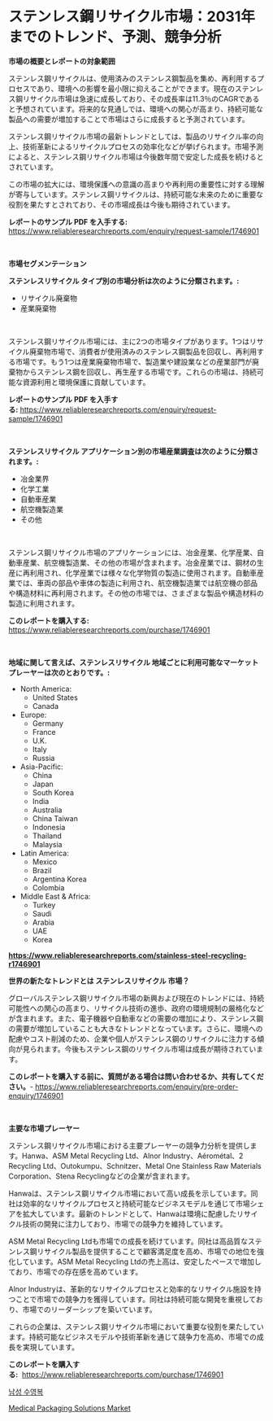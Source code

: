 <p><h1>ステンレス鋼リサイクル市場：2031年までのトレンド、予測、競争分析</h1></p><p><strong>市場の概要とレポートの対象範囲</strong></p>
<p><p>ステンレス鋼リサイクルは、使用済みのステンレス鋼製品を集め、再利用するプロセスであり、環境への影響を最小限に抑えることができます。現在のステンレス鋼リサイクル市場は急速に成長しており、その成長率は11.3％のCAGRであると予想されています。将来的な見通しでは、環境への関心が高まり、持続可能な製品への需要が増加することで市場はさらに成長すると予測されています。</p><p>ステンレス鋼リサイクル市場の最新トレンドとしては、製品のリサイクル率の向上、技術革新によるリサイクルプロセスの効率化などが挙げられます。市場予測によると、ステンレス鋼リサイクル市場は今後数年間で安定した成長を続けるとされています。</p><p>この市場の拡大には、環境保護への意識の高まりや再利用の重要性に対する理解が寄与しています。ステンレス鋼リサイクルは、持続可能な未来のために重要な役割を果たすとされており、その市場成長は今後も期待されています。</p></p>
<p><strong>レポートのサンプル PDF を入手する:</strong> <a href="https://www.reliableresearchreports.com/enquiry/request-sample/1746901">https://www.reliableresearchreports.com/enquiry/request-sample/1746901</a></p>
<p>&nbsp;</p>
<p><strong>市場セグメンテーション</strong></p>
<p><strong>ステンレスリサイクル タイプ別の市場分析は次のように分類されます。:</strong></p>
<p><ul><li>リサイクル廃棄物</li><li>産業廃棄物</li></ul></p>
<p>&nbsp;</p>
<p><p>ステンレス鋼リサイクル市場には、主に2つの市場タイプがあります。1つはリサイクル廃棄物市場で、消費者が使用済みのステンレス鋼製品を回収し、再利用する市場です。もう1つは産業廃棄物市場で、製造業や建設業などの産業部門が廃棄物からステンレス鋼を回収し、再生産する市場です。これらの市場は、持続可能な資源利用と環境保護に貢献しています。</p></p>
<p><strong>レポートのサンプル PDF を入手する:</strong>&nbsp;<a href="https://www.reliableresearchreports.com/enquiry/request-sample/1746901">https://www.reliableresearchreports.com/enquiry/request-sample/1746901</a></p>
<p>&nbsp;</p>
<p><strong> ステンレスリサイクル アプリケーション別の市場産業調査は次のように分類されます。:</strong></p>
<p><ul><li>冶金業界</li><li>化学工業</li><li>自動車産業</li><li>航空機製造業</li><li>その他</li></ul></p>
<p>&nbsp;</p>
<p><p>ステンレス鋼リサイクル市場のアプリケーションには、冶金産業、化学産業、自動車産業、航空機製造業、その他の市場が含まれます。冶金産業では、鋼材の生産に再利用され、化学産業では様々な化学物質の製造に使用されます。自動車産業では、車両の部品や車体の製造に利用され、航空機製造業では航空機の部品や構造材料に再利用されます。その他の市場では、さまざまな製品や構造材料の製造に利用されます。</p></p>
<p><strong>このレポートを購入する:</strong>&nbsp; <a href="https://www.reliableresearchreports.com/purchase/1746901">https://www.reliableresearchreports.com/purchase/1746901</a></p>
<p>&nbsp;</p>
<p><strong>地域に関して言えば、ステンレスリサイクル 地域ごとに利用可能なマーケットプレーヤーは次のとおりです。:</strong></p>
<p><ul>
    <li>
        North America:
        <ul>
            <li>United States</li>
            <li>Canada</li>
        </ul>
    </li>
    <li>
        Europe:
        <ul>
            <li>Germany</li>
            <li>France</li>
            <li>U.K.</li>
            <li>Italy</li>
            <li>Russia</li>
        </ul>
    </li>
    <li>
        Asia-Pacific:
        <ul>
            <li>China</li>
            <li>Japan</li>
            <li>South Korea</li>
            <li>India</li>
            <li>Australia</li>
            <li>China Taiwan</li>
            <li>Indonesia</li>
            <li>Thailand</li>
            <li>Malaysia</li>
        </ul>
    </li>
    <li>
        Latin America:
        <ul>
            <li>Mexico</li>
            <li>Brazil</li>
            <li>Argentina Korea</li>
            <li>Colombia</li>
        </ul>
    </li>
    <li>
        Middle East & Africa:
        <ul>
            <li>Turkey</li>
            <li>Saudi</li>
            <li>Arabia</li>
            <li>UAE</li>
            <li>Korea</li>
        </ul>
    </li>
    </ul></p>
<p><strong><a href="https://www.reliableresearchreports.com/stainless-steel-recycling-r1746901">https://www.reliableresearchreports.com/stainless-steel-recycling-r1746901</a></strong>&nbsp;</p>
<p><strong>世界の新たなトレンドとは ステンレスリサイクル 市場？</strong></p>
<p><p>グローバルステンレス鋼リサイクル市場の新興および現在のトレンドには、持続可能性への関心の高まり、リサイクル技術の進歩、政府の環境規制の厳格化などが含まれます。また、電子機器や自動車などの需要の増加により、ステンレス鋼の需要が増加していることも大きなトレンドとなっています。さらに、環境への配慮やコスト削減のため、企業や個人がステンレス鋼のリサイクルに注力する傾向が見られます。今後もステンレス鋼のリサイクル市場は成長が期待されています。</p></p>
<p><strong>このレポートを購入する前に、質問がある場合は問い合わせるか、共有してください。</strong>- <a href="https://www.reliableresearchreports.com/enquiry/pre-order-enquiry/1746901">https://www.reliableresearchreports.com/enquiry/pre-order-enquiry/1746901</a></p>
<p>&nbsp;</p>
<p><strong>主要な市場プレーヤー</strong></p>
<p><p>ステンレス鋼リサイクル市場における主要プレーヤーの競争力分析を提供します。Hanwa、ASM Metal Recycling Ltd、Alnor Industry、Aérométal、2 Recycling Ltd、Outokumpu、Schnitzer、Metal One Stainless Raw Materials Corporation、Stena Recyclingなどの企業が含まれます。</p><p>Hanwaは、ステンレス鋼リサイクル市場において高い成長を示しています。同社は効率的なリサイクルプロセスと持続可能なビジネスモデルを通じて市場シェアを拡大しています。最新のトレンドとして、Hanwaは環境に配慮したリサイクル技術の開発に注力しており、市場での競争力を維持しています。</p><p>ASM Metal Recycling Ltdも市場での成長を続けています。同社は高品質なステンレス鋼リサイクル製品を提供することで顧客満足度を高め、市場での地位を強化しています。ASM Metal Recycling Ltdの売上高は、安定したペースで増加しており、市場での存在感を高めています。</p><p>Alnor Industryは、革新的なリサイクルプロセスと効率的なリサイクル施設を持つことで市場での競争力を獲得しています。同社は持続可能な開発を重視しており、市場でのリーダーシップを築いています。</p><p>これらの企業は、ステンレス鋼リサイクル市場において重要な役割を果たしています。持続可能なビジネスモデルや技術革新を通じて競争力を高め、市場での成長を実現しています。</p></p>
<p><strong>このレポートを購入する:</strong>&nbsp;&nbsp;<a href="https://www.reliableresearchreports.com/purchase/1746901">https://www.reliableresearchreports.com/purchase/1746901</a></p>
<p><p><a href="https://github.com/AlbertotDouglas44367/Market-Research-Report-List-1/blob/main/757284522930.md">남성 수영복</a></p><p><a href="https://github.com/YashRP12/Market-Research-Report-List-4/blob/main/medical-packaging-solutions-market.md">Medical Packaging Solutions Market</a></p></p>